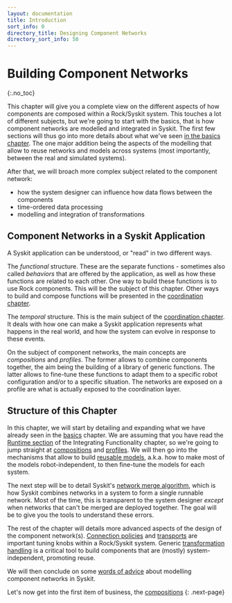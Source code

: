 ```yaml
---
layout: documentation
title: Introduction
sort_info: 0
directory_title: Designing Component Networks
directory_sort_info: 50
---
```


# Building Component Networks
{:.no_toc}

This chapter will give you a complete view on the different aspects of how
components are composed within a Rock/Syskit system. This touches a lot of
different subjects, but we're going to start with the basics, that is how
component networks are modelled and integrated in Syskit. The first few
sections will thus go into more details about what we've seen [in the basics
chapter](../basics/index.html). The one major addition being the aspects
of the modelling that allow to reuse networks and models across systems
(most importantly, between the real and simulated systems).

After that, we will broach more complex subject related to the component
network:
- how the system designer can influence how data flows between the components
- time-ordered data processing
- modelling and integration of transformations

## Component Networks in a Syskit Application

A Syskit application can be understood, or "read" in two different ways.

The _functional_ structure. These are the separate functions - sometimes also
called _behaviors_ that are offered by the application, as well as how these
functions are related to each other. One way to build these functions is to use
Rock components. This will be the subject of this chapter. Other ways to build
and compose functions will be presented in the [coordination
chapter](../coordination).

The _temporal_ structure. This is the main subject of the [coordination
chapter](../coordination). It deals with how one can make a Syskit application
represents what happens in the real world, and how the system can evolve in
response to these events.

On the subject of component networks, the main concepts are _compositions_ and
_profiles_. The former allows to combine components together, the aim being the
building of a library of generic functions. The latter allows to fine-tune
these functions to adapt them to a specific robot configuration and/or to a
specific situation. The networks are exposed on a profile are what is actually
exposed to the coordination layer.

## Structure of this Chapter

In this chapter, we will start by detailing and expanding what we have already
seen in the [basics](../basics) chapter. We are assuming that you have read the
[Runtime section](../integrating_functionality/runtime.html) of the
Integrating Functionality chapter, so we're going to jump straight at
[compositions](composition.html) and [profiles](profiles.html). We will then go
into the mechanisms that allow to build [reusable
models](reusable_networks.html), a.k.a.  how to make most of the models
robot-independent, to then fine-tune the models for each system.

The next step will be to detail Syskit's [network merge
algorithm](network_merge.html), which is how Syskit combines networks in a
system to form a single runnable network. Most of the time, this is transparent
to the system designer _except_ when networks that can't be merged are deployed
together. The goal will be to give you the tools to understand these errors.

The rest of the chapter will details more advanced aspects of the design of the
component network(s). [Connection policies](connection_policies.html) and
[transports](transports.html) are important tuning knobs within a Rock/Syskit
system. Generic [transformation handling](transformations.html) is a critical
tool to build components that are (mostly) system-independent, promoting
reuse.

We will then conclude on some [words of advice](best_practices.html) about
modelling component networks in Syskit.

Let's now get into the first item of business, the [compositions](composition.html)
{: .next-page}

